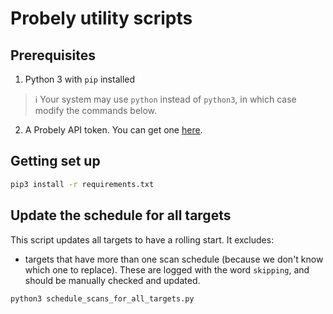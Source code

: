 # Probely utility scripts

## Prerequisites

1. Python 3 with `pip` installed

> ℹ️  Your system may use `python` instead of `python3`, in which case modify the commands below.

2. A Probely API token. You can get one [here](https://plus.probely.app/api-keys).

## Getting set up

```bash
pip3 install -r requirements.txt
```

## Update the schedule for all targets

This script updates all targets to have a rolling start. It excludes:

- targets that have more than one scan schedule (because we don't know which one to replace). These are logged with the word `skipping`, and should be manually checked and updated.

```bash
python3 schedule_scans_for_all_targets.py
```
